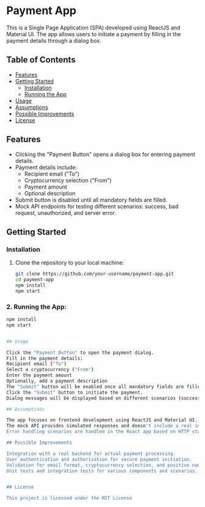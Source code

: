 # Payment App

This is a Single Page Application (SPA) developed using ReactJS and Material UI. The app allows users to initiate a payment by filling in the payment details through a dialog box.

## Table of Contents

- [Features](#features)
- [Getting Started](#getting-started)
  - [Installation](#installation)
  - [Running the App](#running-the-app)
- [Usage](#usage)
- [Assumptions](#assumptions)
- [Possible Improvements](#possible-improvements)
- [License](#license)

## Features

- Clicking the "Payment Button" opens a dialog box for entering payment details.
- Payment details include:
  - Recipient email ("To")
  - Cryptocurrency selection ("From")
  - Payment amount
  - Optional description
- Submit button is disabled until all mandatory fields are filled.
- Mock API endpoints for testing different scenarios: success, bad request, unauthorized, and server error.

## Getting Started

### Installation

1. Clone the repository to your local machine:

   ```sh
   git clone https://github.com/your-username/payment-app.git
   cd payment-app
   npm install
   npm start
   
### 2. Running the App:

   ```sh
   npm install
   npm start

   
## Usage

Click the "Payment Button" to open the payment dialog.
Fill in the payment details:
Recipient email ("To")
Select a cryptocurrency ("From")
Enter the payment amount
Optionally, add a payment description
The "Submit" button will be enabled once all mandatory fields are filled.
Click the "Submit" button to initiate the payment.
Dialog messages will be displayed based on different scenarios (success, errors).

## Assumptions

The app focuses on frontend development using ReactJS and Material UI.
The mock API provides simulated responses and doesn't include a real implementation.
Error handling scenarios are handled in the React app based on HTTP status codes.

## Possible Improvements

Integration with a real backend for actual payment processing.
User authentication and authorization for secure payment initiation.
Validation for email format, cryptocurrency selection, and positive numeric fields.
Unit tests and integration tests for various components and scenarios.


## License

This project is licensed under the MIT License 